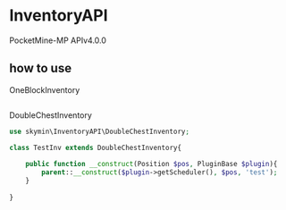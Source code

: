 # InventoryAPI
PocketMine-MP APIv4.0.0

## how to use
OneBlockInventory
```php

```
DoubleChestInventory
```php
use skymin\InventoryAPI\DoubleChestInventory;

class TestInv extends DoubleChestInventory{
	
	public function __construct(Position $pos, PluginBase $plugin){
		parent::__construct($plugin->getScheduler(), $pos, 'test');
	}
	
}
```